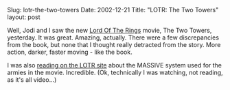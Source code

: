 Slug: lotr-the-two-towers
Date: 2002-12-21
Title: "LOTR: The Two Towers"
layout: post

Well, Jodi and I saw the new <a href="http://www.lordoftherings.net">Lord Of The Rings</a> movie, The Two Towers, yesterday. It was great. Amazing, actually. There were a few discrepancies from the book, but none that I thought really detracted from the story. More action, darker, faster moving - like the book.

I was also <a href="http://www.lordoftherings.net/effects/">reading on the LOTR site</a> about the MASSIVE system used for the armies in the movie. Incredible. (Ok, technically I was watching, not reading, as it&#39;s all video...)
